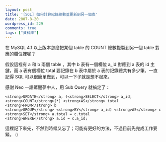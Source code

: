 ```yaml
---
layout: post
title: '[SQL] 如何計算紀錄總數並更新到另一個表'
date: 2007-8-20
wordpress_id: 229
comments: true
tags: ["資料庫"]
---
```


在 MySQL 4.1 以上版本怎麼把某個 table 的 COUNT 總數複製到另一個 table 對應的欄位裡呢？

假設這裡有 a 和 b 兩個 table ，其中 b 表有一個欄位 a_id 對應到 a 表的 id 主鍵，而 a 表有個欄位 total 要記錄在 b 表中屬於 a 表的記錄總共有多少筆。一直記得 SQL 可以很簡單做到，可以一下子就是想不起來。

感謝 Neo 一語驚醒夢中人，用 Sub Query 就搞定了：

```
<strong>UPDATE</strong> a, (<strong>SELECT</strong> a_id, <strong>COUNT</strong>(*) <strong>AS</strong> total
<strong>FROM</strong> b
<strong>GROUP</strong> <strong>BY</strong> a_id) <strong>AS</strong> c
<strong>SET</strong> a.total = c.total
<strong>WHERE</strong> a.id = c.a_id;

```

這裡記下來先，不然到時候又忘了；可能有更好的方法，不過目前先完成工作要緊。 :)
